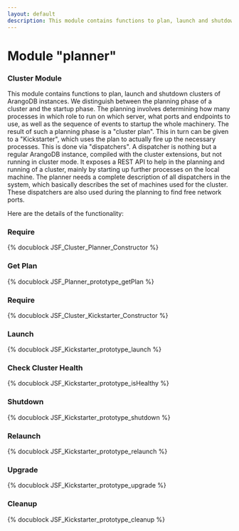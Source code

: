 ```yaml
---
layout: default
description: This module contains functions to plan, launch and shutdown clustersof ArangoDB instances
---
```

Module "planner"
================

### Cluster Module

This module contains functions to plan, launch and shutdown clusters
of ArangoDB instances. We distinguish between the planning phase of
a cluster and the startup phase. The planning involves determining
how many processes in which role to run on which server, what ports and
endpoints to use, as well as the sequence of events to startup the whole
machinery. The result of such a planning phase is a "cluster plan". This
in turn can be given to a "Kickstarter", which uses the plan to actually
fire up the necessary processes. This is done via "dispatchers". A
dispatcher is nothing but a regular ArangoDB instance, compiled with the
cluster extensions, but not running in cluster mode. It exposes a REST
API to help in the planning and running of a cluster, mainly by
starting up further processes on the local machine. The planner needs
a complete description of all dispatchers in the system, which basically
describes the set of machines used for the cluster. These dispatchers
are also used during the planning to find free network ports.

Here are the details of the functionality:

### Require
<!-- js/server/modules/org/arangodb/cluster/planner.js -->
{% docublock JSF_Cluster_Planner_Constructor %}

### Get Plan
<!-- js/server/modules/org/arangodb/cluster/planner.js -->
{% docublock JSF_Planner_prototype_getPlan %}

### Require
<!-- js/server/modules/org/arangodb/cluster/kickstarter.js -->
{% docublock JSF_Cluster_Kickstarter_Constructor %}

### Launch
<!-- js/server/modules/org/arangodb/cluster/kickstarter.js -->
{% docublock JSF_Kickstarter_prototype_launch %}

### Check Cluster Health
{% docublock JSF_Kickstarter_prototype_isHealthy %}

### Shutdown
<!-- js/server/modules/org/arangodb/cluster/kickstarter.js -->
{% docublock JSF_Kickstarter_prototype_shutdown %}

### Relaunch
<!-- js/server/modules/org/arangodb/cluster/kickstarter.js -->
{% docublock JSF_Kickstarter_prototype_relaunch %}

### Upgrade
<!-- js/server/modules/org/arangodb/cluster/kickstarter.js -->
{% docublock JSF_Kickstarter_prototype_upgrade %}

### Cleanup
<!-- js/server/modules/org/arangodb/cluster/kickstarter.js -->
{% docublock JSF_Kickstarter_prototype_cleanup %}

